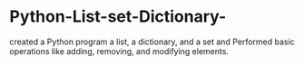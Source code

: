 # Python-List-set-Dictionary-

created a Python program a list, a
dictionary, and a set and Performed basic operations
like adding, removing, and modifying
elements.
